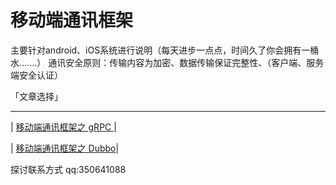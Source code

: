 # 移动端通讯框架

主要针对android、iOS系统进行说明（每天进步一点点，时间久了你会拥有一桶水.......）
通讯安全原则：传输内容为加密、数据传输保证完整性、（客户端、服务端安全认证）

「文章选择」
***

| [移动端通讯框架之  gRPC ](/content/gRPC.md)|

| [移动端通讯框架之  Dubbo](/content/Dubbo.md)|




探讨联系方式
qq:350641088

